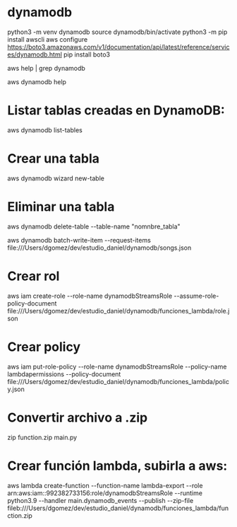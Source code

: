 # dynamodb
python3 -m venv dynamodb
source dynamodb/bin/activate
python3 -m pip install awscli
aws configure
https://boto3.amazonaws.com/v1/documentation/api/latest/reference/services/dynamodb.html
pip install boto3

 aws help | grep dynamodb

 aws dynamodb help

 # Listar tablas creadas en DynamoDB:
 aws dynamodb list-tables

 # Crear una tabla
 aws dynamodb wizard new-table

 # Eliminar una tabla
aws dynamodb delete-table --table-name "nomnbre_tabla"


aws dynamodb batch-write-item --request-items file:///Users/dgomez/dev/estudio_daniel/dynamodb/songs.json

# Crear rol
aws iam create-role --role-name dynamodbStreamsRole --assume-role-policy-document file:///Users/dgomez/dev/estudio_daniel/dynamodb/funciones_lambda/role.json

# Crear policy
aws iam put-role-policy --role-name dynamodbStreamsRole --policy-name lambdapermissions --policy-document file:///Users/dgomez/dev/estudio_daniel/dynamodb/funciones_lambda/policy.json

# Convertir archivo a .zip
zip function.zip main.py 

# Crear función lambda, subirla a aws:
aws lambda create-function --function-name lambda-export --role arn:aws:iam::992382733156:role/dynamodbStreamsRole --runtime python3.9 --handler main.dynamodb_events --publish --zip-file fileb:///Users/dgomez/dev/estudio_daniel/dynamodb/funciones_lambda/function.zip